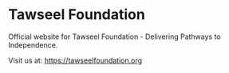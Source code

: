 # Tawseel Foundation

Official website for Tawseel Foundation - Delivering Pathways to Independence.

Visit us at: https://tawseelfoundation.org
